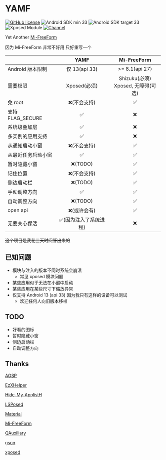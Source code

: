 # YAMF

[![GitHub license](https://img.shields.io/github/license/duzhaokun123/YAMF?style=flat-square)](https://github.com/duzhaokun123/YAFM/blob/main/LICENSE)
![Android SDK min 33](https://img.shields.io/badge/Android%20SDK-%3E%3D%2033-brightgreen?style=flat-square&logo=android)
![Android SDK target 33](https://img.shields.io/badge/Android%20SDK-target%2033-brightgreen?style=flat-square&logo=android)
![Xposed Module](https://img.shields.io/badge/Xposed-Module-blue?style=flat-square)
[![Channel](https://img.shields.io/badge/Follow-Telegram-blue.svg?logo=telegram&style=flat-square)](https://t.me/YAMF_channel)

Yet Another [Mi-FreeForm](https://github.com/sunshine0523/Mi-FreeForm)

因为 Mi-FreeForm 非常不好用 只好重写一个

|                |     YAMF     |           Mi-FreeForm            |
|----------------|:------------:|:--------------------------------:|
| Android 版本限制   | 仅 13(api 33) |          >= 8.1(api 27)          |
| 需要权限           |  Xposed(必须)  | Shizuku(必须) <br/>Xposed, 无障碍(可选) |
| 免 root         |   ❌(不会支持)    |                ✅                 |
| 支持 FLAG_SECURE |      ✅       |                ❌                 |
| 系统级叠加层         |      ✅       |                ❌                 |
| 多实例的应用支持       |      ✅       |                ❌                 |
| 从通知启动小窗        |   ❌(不会支持)    |                ✅                 |
| 从最近任务启动小窗      |      ✅       |                ✅                 |
| 暂时隐藏小窗         |   ❌(TODO)    |                ✅                 |
| 记住位置           |   ❌(不会支持)    |                ✅                 |
| 侧边启动栏          |   ❌(TODO)    |                ✅                 |
| 手动调整方向         |      ✅       |                ✅                 |
| 自动调整方向         |   ❌(TODO)    |                ✅                 |
| open api       |   ❌(或许会有)    |                ✅                 |
| 无要关心保活         | ✅(因为注入了系统进程) |                ❌                 |

~~这个项目是我花三天时间肝出来的~~

## 已知问题

- 模块与注入的版本不同时系统会崩溃
    - 常见 xposed 模块问题
- 某些应用似乎无法在小窗中启动
- 某些应用在某些尺寸下缩放异常
- 仅支持 Android 13 (api 33) 因为我只有这样的设备可以测试
    - 欢迎任何人向旧版本移植

## TODO

- 好看的图标
- 暂时隐藏小窗
- 侧边启动栏
- 自动调整方向

## Thanks

[AOSP](https://source.android.com/)

[EzXHelper](https://github.com/KyuubiRan/EzXHelper)

[Hide-My-ApplistH](https://github.com/Dr-TSNG/Hide-My-Applist)

[LSPosed](https://github.com/LSPosed/LSPosed)

[Material](https://material.io/)

[Mi-FreeForm](https://github.com/sunshine0523/Mi-FreeForm)

[QAuxiliary](https://github.com/cinit/QAuxiliary)

[gson](https://github.com/google/gson)

[xposed](https://forum.xda-developers.com/xposed)


